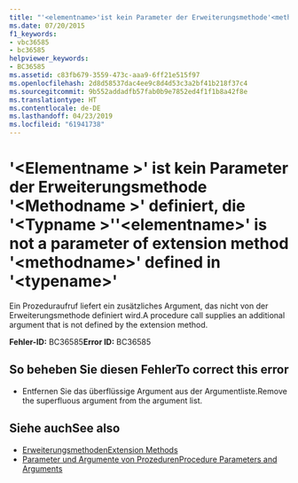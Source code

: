 ```yaml
---
title: "'<elementname>'ist kein Parameter der Erweiterungsmethode'<methodname>'definiert '<typename>'"
ms.date: 07/20/2015
f1_keywords:
- vbc36585
- bc36585
helpviewer_keywords:
- BC36585
ms.assetid: c83fb679-3559-473c-aaa9-6ff21e515f97
ms.openlocfilehash: 2d8d58537dac4ee9c8d4d53c3a2bf41b218f37c4
ms.sourcegitcommit: 9b552addadfb57fab0b9e7852ed4f1f1b8a42f8e
ms.translationtype: HT
ms.contentlocale: de-DE
ms.lasthandoff: 04/23/2019
ms.locfileid: "61941738"
---
```

# <a name="elementname-is-not-a-parameter-of-extension-method-methodname-defined-in-typename"></a><span data-ttu-id="92358-102">'\<Elementname >' ist kein Parameter der Erweiterungsmethode '\<Methodname >' definiert, die '\<Typname >'</span><span class="sxs-lookup"><span data-stu-id="92358-102">'\<elementname>' is not a parameter of extension method '\<methodname>' defined in '\<typename>'</span></span>
<span data-ttu-id="92358-103">Ein Prozeduraufruf liefert ein zusätzliches Argument, das nicht von der Erweiterungsmethode definiert wird.</span><span class="sxs-lookup"><span data-stu-id="92358-103">A procedure call supplies an additional argument that is not defined by the extension method.</span></span>  
  
 <span data-ttu-id="92358-104">**Fehler-ID:** BC36585</span><span class="sxs-lookup"><span data-stu-id="92358-104">**Error ID:** BC36585</span></span>  
  
## <a name="to-correct-this-error"></a><span data-ttu-id="92358-105">So beheben Sie diesen Fehler</span><span class="sxs-lookup"><span data-stu-id="92358-105">To correct this error</span></span>  
  
- <span data-ttu-id="92358-106">Entfernen Sie das überflüssige Argument aus der Argumentliste.</span><span class="sxs-lookup"><span data-stu-id="92358-106">Remove the superfluous argument from the argument list.</span></span>  
  
## <a name="see-also"></a><span data-ttu-id="92358-107">Siehe auch</span><span class="sxs-lookup"><span data-stu-id="92358-107">See also</span></span>

- [<span data-ttu-id="92358-108">Erweiterungsmethoden</span><span class="sxs-lookup"><span data-stu-id="92358-108">Extension Methods</span></span>](../../visual-basic/programming-guide/language-features/procedures/extension-methods.md)
- [<span data-ttu-id="92358-109">Parameter und Argumente von Prozeduren</span><span class="sxs-lookup"><span data-stu-id="92358-109">Procedure Parameters and Arguments</span></span>](../../visual-basic/programming-guide/language-features/procedures/procedure-parameters-and-arguments.md)
